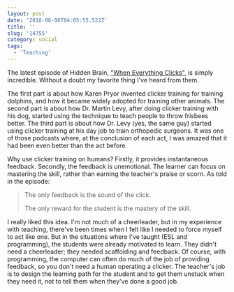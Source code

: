 ```yaml
---
layout: post
date: '2018-06-06T04:05:55.522Z'
title: ''
slug: '14755'
category: social
tags:
  - 'Teaching'
---
```

The latest episode of Hidden Brain, [&quot;When Everything Clicks&quot;](https://www.npr.org/2018/06/04/616127481/when-everything-clicks-the-power-of-judgment-free-learning), is simply incredible. Without a doubt my favorite thing I&#39;ve heard from them.

The first part is about how Karen Pryor invented clicker training for training dolphins, and how it became widely adopted for training other animals. The second part is about how Dr. Martin Levy, after doing clicker training with his dog, started using the technique to teach people to throw frisbees better. The third part is about how Dr. Levy (yes, the same guy) started using clicker training at his day job to train orthopedic surgeons. It was one of those podcasts where, at the conclusion of each act, I was amazed that it had been even better than the act before.

Why use clicker training on humans? Firstly, it provides instantaneous feedback. Secondly, the feedback is unemotional. The learner can focus on mastering the skill, rather than earning the teacher&#39;s praise or scorn. As told in the episode:

>The only feedback is the sound of the click.
>
>The only reward for the student is the mastery of the skill.

I really liked this idea. I&#39;m not much of a cheerleader, but in my experience with teaching, there&#39;ve been times when I felt like I needed to force myself to act like one. But in the situations where I&#39;ve taught (ESL and programming), the students were already motivated to learn. They didn&#39;t need a cheerleader; they needed scaffolding and feedback. Of course, with programming, the computer can often do much of the job of providing feedback, so you don&#39;t need a human operating a clicker. The teacher&#39;s job is to design the learning path for the student and to get them unstuck when they need it, not to tell them when they&#39;ve done a good job.
